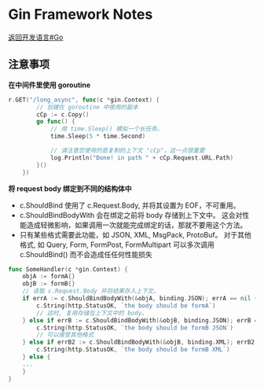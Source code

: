 # Gin Framework Notes

[返回开发语言#Go](/language/?id=go)

## 注意事项

**在中间件里使用 goroutine**

```go
r.GET("/long_async", func(c *gin.Context) {
		// 创建在 goroutine 中使用的副本
		cCp := c.Copy()
		go func() {
			// 用 time.Sleep() 模拟一个长任务。
			time.Sleep(5 * time.Second)

			// 请注意您使用的是复制的上下文 "cCp"，这一点很重要
			log.Println("Done! in path " + cCp.Request.URL.Path)
		}()
	})
```

**将 request body 绑定到不同的结构体中**

* c.ShouldBind 使用了 c.Request.Body, 并将其设置为 EOF，不可重用。
* c.ShouldBindBodyWith 会在绑定之前将 body 存储到上下文中。 这会对性能造成轻微影响，如果调用一次就能完成绑定的话，那就不要用这个方法。
* 只有某些格式需要此功能，如 JSON, XML, MsgPack, ProtoBuf。 对于其他格式, 如 Query, Form, FormPost, FormMultipart 可以多次调用 c.ShouldBind() 而不会造成任任何性能损失 

```go
func SomeHandler(c *gin.Context) {
    objA := formA{}
    objB := formB{}
    // 读取 c.Request.Body 并将结果存入上下文。
    if errA := c.ShouldBindBodyWith(&objA, binding.JSON); errA == nil {
        c.String(http.StatusOK, `the body should be formA`)
        // 这时, 复用存储在上下文中的 body。
    } else if errB := c.ShouldBindBodyWith(&objB, binding.JSON); errB == nil {
        c.String(http.StatusOK, `the body should be formB JSON`)
        // 可以接受其他格式
    } else if errB2 := c.ShouldBindBodyWith(&objB, binding.XML); errB2 == nil {
        c.String(http.StatusOK, `the body should be formB XML`)
    } else {
    ...
    }
}
```